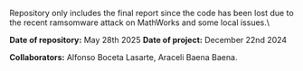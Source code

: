 Repository only includes the  final report since the code has been lost due to the recent ramsomware attack on MathWorks and some local issues.\

**Date of repository:** May 28th 2025
**Date of project:** December 22nd 2024

**Collaborators:** Alfonso Boceta Lasarte, Araceli Baena Baena.
